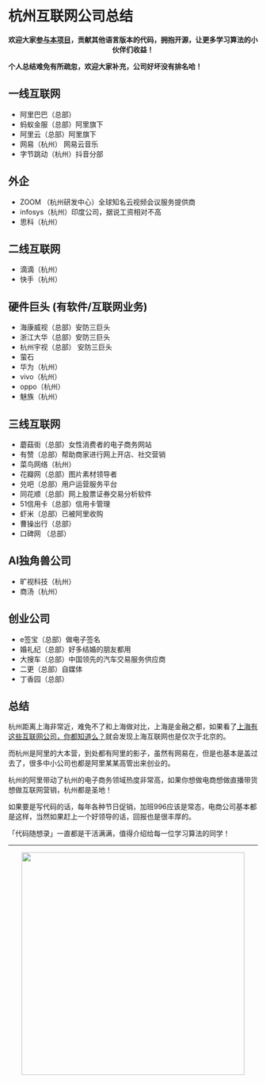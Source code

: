 # 杭州互联网公司总结 

<p align="center"><strong>欢迎大家<a href="https://mp.weixin.qq.com/s/tqCxrMEU-ajQumL1i8im9A">参与本项目</a>，贡献其他语言版本的代码，拥抱开源，让更多学习算法的小伙伴们收益！</strong></p>


**个人总结难免有所疏忽，欢迎大家补充，公司好坏没有排名哈！**

## 一线互联网

* 阿里巴巴（总部）
* 蚂蚁金服（总部）阿里旗下
* 阿里云（总部）阿里旗下
* 网易（杭州） 网易云音乐
* 字节跳动（杭州）抖音分部 

## 外企

* ZOOM （杭州研发中心）全球知名云视频会议服务提供商
* infosys（杭州）印度公司，据说工资相对不高 
* 思科（杭州）

## 二线互联网 

* 滴滴（杭州）
* 快手（杭州）

## 硬件巨头 (有软件/互联网业务)

* 海康威视（总部）安防三巨头
* 浙江大华（总部）安防三巨头
* 杭州宇视（总部） 安防三巨头
* 萤石 
* 华为（杭州）
* vivo（杭州）
* oppo（杭州）
* 魅族（杭州）

## 三线互联网

* 蘑菇街（总部）女性消费者的电子商务网站
* 有赞（总部）帮助商家进行网上开店、社交营销
* 菜鸟网络（杭州）
* 花瓣网（总部）图片素材领导者
* 兑吧（总部）用户运营服务平台
* 同花顺（总部）网上股票证券交易分析软件
* 51信用卡（总部）信用卡管理
* 虾米（总部）已被阿里收购
* 曹操出行（总部）
* 口碑网 （总部）

## AI独角兽公司

* 旷视科技（杭州）
* 商汤（杭州）

## 创业公司

* e签宝（总部）做电子签名
* 婚礼纪（总部）好多结婚的朋友都用
* 大搜车（总部）中国领先的汽车交易服务供应商
* 二更（总部）自媒体
* 丁香园（总部）

## 总结 

杭州距离上海非常近，难免不了和上海做对比，上海是金融之都，如果看了[上海有这些互联网公司，你都知道么？](https://programmercarl.com/前序/上海互联网公司总结.html)就会发现上海互联网也是仅次于北京的。

而杭州是阿里的大本营，到处都有阿里的影子，虽然有网易在，但是也基本是盖过去了，很多中小公司也都是阿里某某高管出来创业的。

杭州的阿里带动了杭州的电子商务领域热度非常高，如果你想做电商想做直播带货想做互联网营销，杭州都是圣地！

如果要是写代码的话，每年各种节日促销，加班996应该是常态，电商公司基本都是这样，当然如果赶上一个好领导的话，回报也是很丰厚的。

「代码随想录」一直都是干活满满，值得介绍给每一位学习算法的同学！







-----------------------
<div align="center"><img src=https://code-thinking.cdn.bcebos.com/pics/01二维码.jpg width=450> </img></div>
